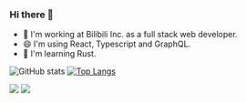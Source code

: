 ### Hi there 👋

- 🔭 I'm working at Bilibili Inc. as a full stack web developer.
- 😄 I'm using React, Typescript and GraphQL.
- 🌱 I'm learning Rust.

![GitHub stats](https://github-readme-stats.vercel.app/api?username=llc1123&show_icons=true&hide=issues&bg_color=0D1117&text_color=c9d1d9&icon_color=ff3860&title_color=ffa500&hide_border=true&count_private=true)
[![Top Langs](https://github-readme-stats.vercel.app/api/top-langs/?username=llc1123&layout=compact&langs_count=6&hide=html,stata&bg_color=0D1117&text_color=c9d1d9&icon_color=ff3860&title_color=ffa500&hide_border=true)](https://github.com/anuraghazra/github-readme-stats)

![](https://i0.hdslb.com/bfs/album/d126a2445233aff967bbf93c040dc076ad009c3a.jpg@245w.png)
![](https://i0.hdslb.com/bfs/album/6e73961534f19cf59ecacf1047a0929cfe5f44e9.jpg@245w.png)
